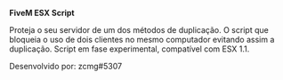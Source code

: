 **FiveM ESX Script**

Proteja o seu servidor de um dos métodos de duplicação. O script que bloqueia o uso de dois clientes no mesmo computador evitando assim a duplicação.
Script em fase experimental, compatível com ESX 1.1.

Desenvolvido por: zcmg#5307
